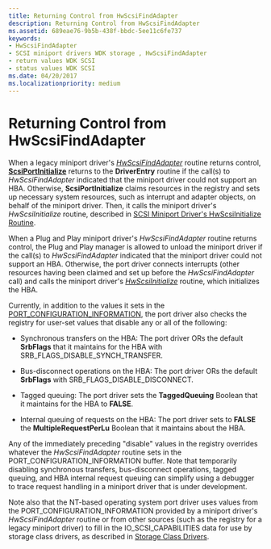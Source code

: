 ```yaml
---
title: Returning Control from HwScsiFindAdapter
description: Returning Control from HwScsiFindAdapter
ms.assetid: 689eae76-9b5b-438f-bbdc-5ee11c6fe737
keywords:
- HwScsiFindAdapter
- SCSI miniport drivers WDK storage , HwScsiFindAdapter
- return values WDK SCSI
- status values WDK SCSI
ms.date: 04/20/2017
ms.localizationpriority: medium
---
```


# Returning Control from HwScsiFindAdapter

When a legacy miniport driver's [*HwScsiFindAdapter*](https://docs.microsoft.com/previous-versions/windows/hardware/drivers/ff557300(v=vs.85)) routine returns control, [**ScsiPortInitialize**](https://docs.microsoft.com/windows-hardware/drivers/ddi/srb/nf-srb-scsiportinitialize) returns to the **DriverEntry** routine if the call(s) to *HwScsiFindAdapter* indicated that the miniport driver could not support an HBA. Otherwise, **ScsiPortInitialize** claims resources in the registry and sets up necessary system resources, such as interrupt and adapter objects, on behalf of the miniport driver. Then, it calls the miniport driver's *HwScsiInitialize* routine, described in [SCSI Miniport Driver's HwScsiInitialize Routine](scsi-miniport-driver-s-hwscsiinitialize-routine.md).

When a Plug and Play miniport driver's *HwScsiFindAdapter* routine returns control, the Plug and Play manager is allowed to unload the miniport driver if the call(s) to *HwScsiFindAdapter* indicated that the miniport driver could not support an HBA. Otherwise, the port driver connects interrupts (other resources having been claimed and set up before the *HwScsiFindAdapter* call) and calls the miniport driver's [*HwScsiInitialize*](https://docs.microsoft.com/previous-versions/windows/hardware/drivers/ff557302(v=vs.85)) routine, which initializes the HBA.

Currently, in addition to the values it sets in the [PORT_CONFIGURATION_INFORMATION](https://docs.microsoft.com/windows-hardware/drivers/ddi/srb/ns-srb-_port_configuration_information), the port driver also checks the registry for user-set values that disable any or all of the following:

- Synchronous transfers on the HBA: The port driver ORs the default **SrbFlags** that it maintains for the HBA with SRB_FLAGS_DISABLE_SYNCH_TRANSFER.

- Bus-disconnect operations on the HBA: The port driver ORs the default **SrbFlags** with SRB_FLAGS_DISABLE_DISCONNECT.

- Tagged queuing: The port driver sets the **TaggedQueuing** Boolean that it maintains for the HBA to **FALSE**.

- Internal queuing of requests on the HBA: The port driver sets to **FALSE** the **MultipleRequestPerLu** Boolean that it maintains about the HBA.

Any of the immediately preceding "disable" values in the registry overrides whatever the *HwScsiFindAdapter* routine sets in the PORT_CONFIGURATION_INFORMATION buffer. Note that temporarily disabling synchronous transfers, bus-disconnect operations, tagged queuing, and HBA internal request queuing can simplify using a debugger to trace request handling in a miniport driver that is under development.

Note also that the NT-based operating system port driver uses values from the PORT_CONFIGURATION_INFORMATION provided by a miniport driver's *HwScsiFindAdapter* routine or from other sources (such as the registry for a legacy miniport driver) to fill in the IO_SCSI_CAPABILITIES data for use by storage class drivers, as described in [Storage Class Drivers](introduction-to-storage-class-drivers.md).
